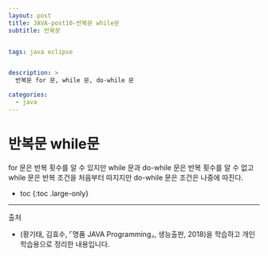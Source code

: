 ```yaml
---
layout: post
title: JAVA-post10-반복문 while문
subtitle: 반복문


tags: java eclipse


description: >
  반복문 for 문, while 문, do-while 문

categories:
  - java
---
```

# 반복문 while문
for 문은 반복 횟수를 알 수 있지만 while 문과 do-while 문은 반복 횟수를 알 수 없고 while 문은 반복 조건을 처음부터 따지지만 do-while 문은 조건은 나중에 따진다.

* toc
{:toc .large-only}









-----
출처

- (황기태, 김효수, ⌜명품 JAVA Programming⌟, 생능출판, 	2018)을 학습하고 개인 학습용으로 정리한 내용입니다.
